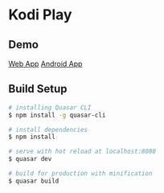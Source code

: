 # Kodi Play

## Demo
[Web App](http://demo.dev-worker.com/kodi-play/#/)
[Android App](https://play.google.com/store/apps/details?id=com.devworker.kodiplay)

## Build Setup

``` bash
# installing Quasar CLI
$ npm install -g quasar-cli

# install dependencies
$ npm install

# serve with hot reload at localhost:8080
$ quasar dev

# build for production with minification
$ quasar build
```
